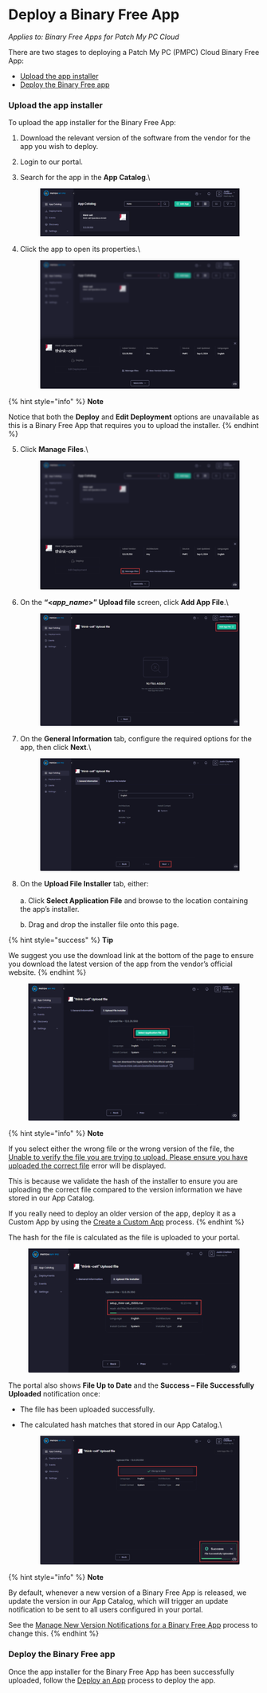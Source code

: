 # Deploy a Binary Free App

_Applies to: Binary Free Apps for Patch My PC Cloud_

There are two stages to deploying a Patch My PC (PMPC) Cloud Binary Free App:

* [Upload the app installer](deploy-a-binary-free-app.md#upload-the-app-installer)
* [Deploy the Binary Free app](deploy-a-binary-free-app.md#deploy-the-binary-free-app)

### Upload the app installer

To upload the app installer for the Binary Free App:

1. Download the relevant version of the software from the vendor for the app you wish to deploy.
2. Login to our portal.
3.  Search for the app in the **App Catalog**.\


    <figure><img src="../../_images/gitbook/image (443).png" alt="Searching for the app in the App Catalog"><figcaption></figcaption></figure>


4.  Click the app to open its properties.\


    <figure><img src="../../_images/gitbook/image (444).png" alt="Clicking the app to open its properties"><figcaption></figcaption></figure>

{% hint style="info" %}
**Note**

Notice that both the **Deploy** and **Edit Deployment** options are unavailable as this is a Binary Free App that requires you to upload the installer.
{% endhint %}

5.  Click **Manage Files**.\


    <figure><img src="../../_images/gitbook/image (445).png" alt="Clicking “Manage Files” "><figcaption></figcaption></figure>
6.  On the **“<**_**app\_name**_**>” Upload file** screen, click **Add App File**.\


    <figure><img src="../../_images/gitbook/image (446).png" alt="Clicking “Add App File”"><figcaption></figcaption></figure>


7.  On the **General Information** tab, configure the required options for the app, then click **Next**.\


    <figure><img src="../../_images/gitbook/image (447).png" alt="Configuring any required options for the app, then clicking “Next”"><figcaption></figcaption></figure>


8.  On the **Upload File Installer** tab, either:\
    \
    a. Click **Select Application File** and browse to the location containing the app’s installer.

    b. Drag and drop the installer file onto this page.

{% hint style="success" %}
**Tip**

We suggest you use the download link at the bottom of the page to ensure you download the latest version of the app from the vendor’s official website.
{% endhint %}

<figure><img src="../../_images/gitbook/image (448).png" alt="Clicking “Select Application File”"><figcaption></figcaption></figure>

{% hint style="info" %}
**Note**

If you select either the wrong file or the wrong version of the file, the [Unable to verify the file you are trying to upload. Please ensure you have uploaded the correct file](../cloud-troubleshooting/troubleshooting-binary-free-apps/unable-to-verify-the-file-you-are-trying-to-upload-error-in-binary-free-apps.md) error will be displayed.

This is because we validate the hash of the installer to ensure you are uploading the correct file compared to the version information we have stored in our App Catalog.

If you really need to deploy an older version of the app, deploy it as a Custom App by using the [Create a Custom App](../custom-apps/create-a-custom-app/)  process.
{% endhint %}

The hash for the file is calculated as the file is uploaded to your portal.

<figure><img src="../../_images/gitbook/image (2049).png" alt="Calculating the hash for the file as its uploaded to your portal."><figcaption></figcaption></figure>

The portal also shows **File Up to Date** and the **Success – File Successfully Uploaded** notification once:

* The file has been uploaded successfully.
*   The calculated hash matches that stored in our App Catalog.\


    <figure><img src="../../_images/gitbook/image (2050).png" alt="“Success – File Successfully Uploaded” notification "><figcaption></figcaption></figure>

{% hint style="info" %}
**Note**

By default, whenever a new version of a Binary Free App is released, we update the version in our App Catalog, which will trigger an update notification to be sent to all users configured in your portal.

See the [Manage New Version Notifications for a Binary Free App](manage-new-version-notifications-for-a-binary-free-app.md) process to change this.
{% endhint %}

### Deploy the Binary Free app

Once the app installer for the Binary Free App has been successfully uploaded, follow the [Deploy an App](../cloud-deployments/deploying-an-app-using-cloud/) process to deploy the app.
